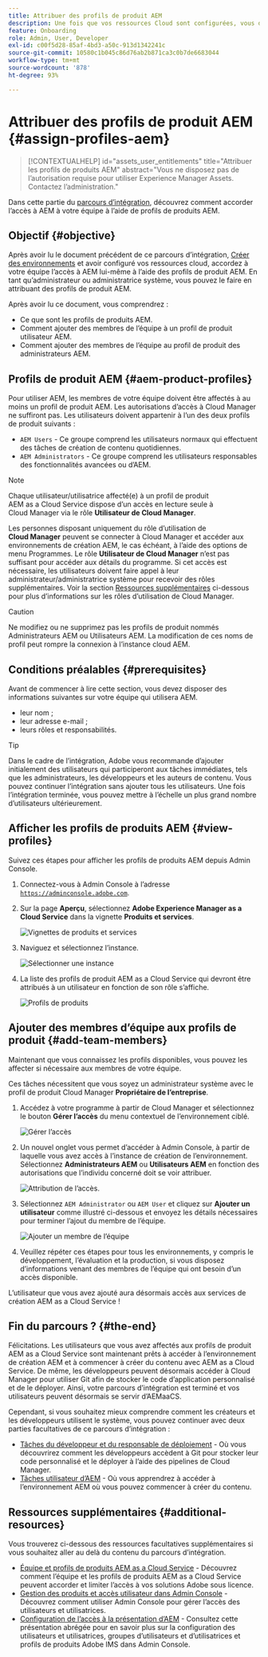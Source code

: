 ```yaml
---
title: Attribuer des profils de produit AEM
description: Une fois que vos ressources Cloud sont configurées, vous devez accorder à votre équipe l’accès à AEM lui-même à l’aide de profils de produits AEM.
feature: Onboarding
role: Admin, User, Developer
exl-id: c00f5d28-85af-4bd3-a50c-913d1342241c
source-git-commit: 10580c1b045c86d76ab2b871ca3c0b7de6683044
workflow-type: tm+mt
source-wordcount: '878'
ht-degree: 93%

---
```


# Attribuer des profils de produit AEM {#assign-profiles-aem}

>[!CONTEXTUALHELP]
>id="assets_user_entitlements"
>title="Attribuer les profils de produits AEM"
>abstract="Vous ne disposez pas de l’autorisation requise pour utiliser Experience Manager Assets. Contactez l’administration."

Dans cette partie du [parcours d’intégration](overview.md), découvrez comment accorder l’accès à AEM à votre équipe à l’aide de profils de produits AEM.

## Objectif {#objective}

Après avoir lu le document précédent de ce parcours d’intégration, [Créer des environnements](create-environments.md) et avoir configuré vos ressources cloud, accordez à votre équipe l’accès à AEM lui-même à l’aide des profils de produit AEM. En tant qu’administrateur ou administratrice système, vous pouvez le faire en attribuant des profils de produit AEM.

Après avoir lu ce document, vous comprendrez :

* Ce que sont les profils de produits AEM.
* Comment ajouter des membres de l’équipe à un profil de produit utilisateur AEM.
* Comment ajouter des membres de l’équipe au profil de produit des administrateurs AEM.

## Profils de produit AEM {#aem-product-profiles}

Pour utiliser AEM, les membres de votre équipe doivent être affectés à au moins un profil de produit AEM. Les autorisations d’accès à Cloud Manager ne suffiront pas. Les utilisateurs doivent appartenir à l’un des deux profils de produit suivants :

* `AEM Users` - Ce groupe comprend les utilisateurs normaux qui effectuent des tâches de création de contenu quotidiennes.
* `AEM Administrators` - Ce groupe comprend les utilisateurs responsables des fonctionnalités avancées ou d’AEM.

>[!NOTE]
>
>Chaque utilisateur/utilisatrice affecté(e) à un profil de produit AEM as a Cloud Service dispose d’un accès en lecture seule à Cloud Manager via le rôle **Utilisateur de Cloud Manager**.
>
>Les personnes disposant uniquement du rôle d’utilisation de **Cloud Manager** peuvent se connecter à Cloud Manager et accéder aux environnements de création AEM, le cas échéant, à l’aide des options de menu Programmes. Le rôle **Utilisateur de Cloud Manager** n’est pas suffisant pour accéder aux détails du programme. Si cet accès est nécessaire, les utilisateurs doivent faire appel à leur administrateur/administratrice système pour recevoir des rôles supplémentaires.
>Voir la section [Ressources supplémentaires](#additional-resources) ci-dessous pour plus d’informations sur les rôles d’utilisation de Cloud Manager.

>[!CAUTION]
>
>Ne modifiez ou ne supprimez pas les profils de produit nommés Administrateurs AEM ou Utilisateurs AEM. La modification de ces noms de profil peut rompre la connexion à l’instance cloud AEM.

## Conditions préalables {#prerequisites}

Avant de commencer à lire cette section, vous devez disposer des informations suivantes sur votre équipe qui utilisera AEM.

* leur nom ;
* leur adresse e-mail ;
* leurs rôles et responsabilités.

>[!TIP]
>
>Dans le cadre de l’intégration, Adobe vous recommande d’ajouter initialement des utilisateurs qui participeront aux tâches immédiates, tels que les administrateurs, les développeurs et les auteurs de contenu. Vous pouvez continuer l’intégration sans ajouter tous les utilisateurs. Une fois l’intégration terminée, vous pouvez mettre à l’échelle un plus grand nombre d’utilisateurs ultérieurement.

## Afficher les profils de produits AEM {#view-profiles}

Suivez ces étapes pour afficher les profils de produits AEM depuis Admin Console.

1. Connectez-vous à Admin Console à l’adresse [`https://adminconsole.adobe.com`](https://adminconsole.adobe.com).

1. Sur la page **Aperçu**, sélectionnez **Adobe Experience Manager as a Cloud Service** dans la vignette **Produits et services**.

   ![Vignettes de produits et services](/help/journey-onboarding/assets/assign-team1.png)

1. Naviguez et sélectionnez l’instance.

   ![Sélectionner une instance](/help/journey-onboarding/assets/cloud-profiles-1.png)

1. La liste des profils de produit AEM as a Cloud Service qui devront être attribués à un utilisateur en fonction de son rôle s’affiche.

   ![Profils de produits](/help/journey-onboarding/assets/cloud-profiles-2.png)

## Ajouter des membres d’équipe aux profils de produit {#add-team-members}

Maintenant que vous connaissez les profils disponibles, vous pouvez les affecter si nécessaire aux membres de votre équipe.

Ces tâches nécessitent que vous soyez un administrateur système avec le profil de produit Cloud Manager **Propriétaire de l’entreprise**.

1. Accédez à votre programme à partir de Cloud Manager et sélectionnez le bouton **Gérer l’accès** du menu contextuel de l’environnement ciblé.

   ![Gérer l’accès](/help/journey-onboarding/assets/add-team1.png)

1. Un nouvel onglet vous permet d’accéder à Admin Console, à partir de laquelle vous avez accès à l’instance de création de l’environnement. Sélectionnez **Administrateurs AEM** ou **Utilisateurs AEM** en fonction des autorisations que l’individu concerné doit se voir attribuer.

   ![Attribution de l’accès.](/help/journey-onboarding/assets/add-team2.png)

1. Sélectionnez `AEM Administrator` ou `AEM User` et cliquez sur **Ajouter un utilisateur** comme illustré ci-dessous et envoyez les détails nécessaires pour terminer l’ajout du membre de l’équipe.

   ![Ajouter un membre de l’équipe](/help/journey-onboarding/assets/add-team3.png)

1. Veuillez répéter ces étapes pour tous les environnements, y compris le développement, l’évaluation et la production, si vous disposez d’informations venant des membres de l’équipe qui ont besoin d’un accès disponible.

L’utilisateur que vous avez ajouté aura désormais accès aux services de création AEM as a Cloud Service !

## Fin du parcours ? {#the-end}

Félicitations. Les utilisateurs que vous avez affectés aux profils de produit AEM as a Cloud Service sont maintenant prêts à accéder à l’environnement de création AEM et à commencer à créer du contenu avec AEM as a Cloud Service. De même, les développeurs peuvent désormais accéder à Cloud Manager pour utiliser Git afin de stocker le code d’application personnalisé et de le déployer. Ainsi, votre parcours d’intégration est terminé et vos utilisateurs peuvent désormais se servir d’AEMaaCS.

Cependant, si vous souhaitez mieux comprendre comment les créateurs et les développeurs utilisent le système, vous pouvez continuer avec deux parties facultatives de ce parcours d’intégration :

* [Tâches du développeur et du responsable de déploiement](developers.md) - Où vous découvrirez comment les développeurs accèdent à Git pour stocker leur code personnalisé et le déployer à l’aide des pipelines de Cloud Manager.
* [Tâches utilisateur d’AEM](aem-users.md) - Où vous apprendrez à accéder à l’environnement AEM où vous pouvez commencer à créer du contenu.

## Ressources supplémentaires {#additional-resources}

Vous trouverez ci-dessous des ressources facultatives supplémentaires si vous souhaitez aller au delà du contenu du parcours d’intégration.

* [Équipe et profils de produits AEM as a Cloud Service](/help/onboarding/aem-cs-team-product-profiles.md) - Découvrez comment l’équipe et les profils de produits AEM as a Cloud Service peuvent accorder et limiter l’accès à vos solutions Adobe sous licence.
* [Gestion des produits et accès utilisateur dans Admin Console](/help/security/ims-support.md#managing-products-and-user-access-in-admin-console) - Découvrez comment utiliser Admin Console pour gérer l’accès des utilisateurs et utilisatrices.
* [Configuration de l’accès à la présentation d’AEM](https://experienceleague.adobe.com/docs/experience-manager-learn/cloud-service/accessing/walk-through.html?lang=fr) - Consultez cette présentation abrégée pour en savoir plus sur la configuration des utilisateurs et utilisatrices, groupes d’utilisateurs et d’utilisatrices et profils de produits Adobe IMS dans Admin Console.

